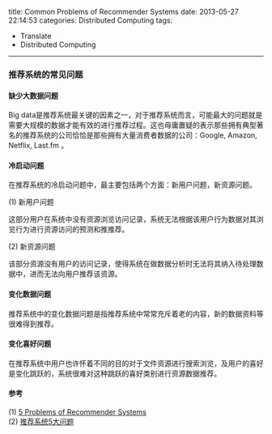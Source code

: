 title: Common Problems of Recommender Systems
date: 2013-05-27 22:14:53
categories: Distributed Computing 
tags:
- Translate
- Distributed Computing
---


### 推荐系统的常见问题

#### 缺少大数据问题

Big data是推荐系统最关键的因素之一，对于推荐系统而言，可能最大的问题就是需要大规模的数据才能有效的进行推荐过程。这也毋庸置疑的表示那些拥有典型著名的推荐系统的公司恰恰是那些拥有大量消费者数据的公司：Google, Amazon, Netflix, Last.fm 。

<!-- more -->

#### 冷启动问题
在推荐系统的冷启动问题中，最主要包括两个方面：新用户问题，新资源问题。


(1) 新用户问题

这部分用户在系统中没有资源浏览访问记录，系统无法根据该用户行为数据对其浏览行为进行资源访问的预测和推推荐。

(2) 新资源问题

该部分资源没有用户的访问记录，使得系统在做数据分析时无法将其纳入待处理数据中，进而无法向用户推荐该资源。

#### 变化数据问题
推荐系统中的变化数据问题是指推荐系统中常常充斥着老的内容，新的数据资料等很难得到推荐。

#### 变化喜好问题

在推荐系统中用户也许怀着不同的目的对于文件资源进行搜索浏览，及用户的喜好是变化跳跃的，系统很难对这种跳跃的喜好类别进行资源数据推荐。


#### 参考

(1) [5 Problems of Recommender Systems](http://readwrite.com/2009/01/28/5_problems_of_recommender_systems)           
(2) [推荐系统5大问题](http://www.resyschina.com/2010/03/five_problems_of_resys.html)


